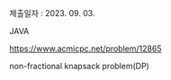 제출일자 : 2023. 09. 03.

JAVA

https://www.acmicpc.net/problem/12865

non-fractional knapsack problem(DP)

